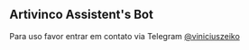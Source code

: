 ## Artivinco Assistent's Bot 

Para uso favor entrar em contato via Telegram [@viniciuszeiko](http://t.me/viniciuszeiko)